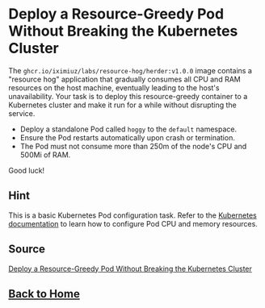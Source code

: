 # **Deploy a Resource-Greedy Pod Without Breaking the Kubernetes Cluster**

The ``ghcr.io/iximiuz/labs/resource-hog/herder:v1.0.0`` image contains a "resource hog" application that gradually consumes all CPU and RAM resources on the host machine, eventually leading to the host's unavailability. Your task is to deploy this resource-greedy container to a Kubernetes cluster and make it run for a while without disrupting the service.

- Deploy a standalone Pod called ``hoggy`` to the ``default`` namespace.
- Ensure the Pod restarts automatically upon crash or termination.
- The Pod must not consume more than 250m of the node's CPU and 500Mi of RAM.

Good luck!

## **Hint**

This is a basic Kubernetes Pod configuration task. Refer to the [Kubernetes documentation](https://kubernetes.io/docs/concepts/configuration/manage-resources-containers/) to learn how to configure Pod CPU and memory resources.

## **Source**

[Deploy a Resource-Greedy Pod Without Breaking the Kubernetes Cluster](https://labs.iximiuz.com/challenges/start-pod-with-limited-resources)

## **[Back to Home](../../)**